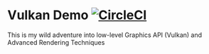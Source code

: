 # Vulkan Demo [![CircleCI](https://circleci.com/gh/OdysseyGuy/vulkan-demo/tree/main.svg?style=svg)](https://circleci.com/gh/OdysseyGuy/vulkan-demo/tree/main)

This is my wild adventure into low-level Graphics API (Vulkan) and Advanced Rendering Techniques
